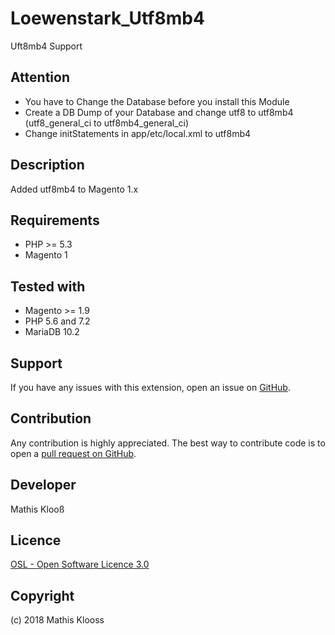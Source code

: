 Loewenstark_Utf8mb4
=====================
Uft8mb4 Support

Attention
-----
- You have to Change the Database before you install this Module
- Create a DB Dump of your Database and change utf8 to utf8mb4 (utf8_general_ci to utf8mb4_general_ci)
- Change initStatements in app/etc/local.xml to utf8mb4

Description
-----------
Added utf8mb4 to Magento 1.x

Requirements
------------
- PHP >= 5.3
- Magento 1

Tested with
-------------
- Magento >= 1.9
- PHP 5.6 and 7.2
- MariaDB 10.2

Support
-------
If you have any issues with this extension, open an issue on [GitHub](https://github.com/mklooss/Loewenstark_Utf8mb4/issues).

Contribution
------------
Any contribution is highly appreciated. The best way to contribute code is to open a [pull request on GitHub](https://help.github.com/articles/using-pull-requests).

Developer
---------
Mathis Klooß

Licence
-------
[OSL - Open Software Licence 3.0](http://opensource.org/licenses/osl-3.0.php)

Copyright
---------
(c) 2018 Mathis Klooss